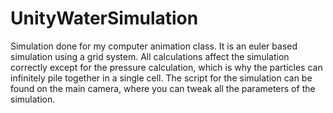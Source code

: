 # UnityWaterSimulation

Simulation done for my computer animation class. It is an euler based simulation using a grid system. All calculations affect the simulation correctly except for the pressure calculation, which is why the particles can infinitely pile together in a single cell. The script for the simulation can be found on the main camera, where you can tweak all the parameters of the simulation.
